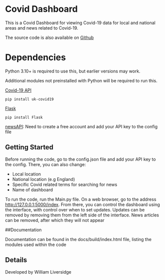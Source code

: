 ﻿# Covid Dashboard

This is a Covid Dashboard for viewing Covid-19 data for local and national areas and news related to Covid-19.

The source code is also available on [Github](https://github.com/TerraTree/CovidDashboard)

# Dependencies

Python 3.10+ is required to use this, but earlier versions may work.

Additional modules not preinstalled with Python will be required to run this.

 [Covid-19 API](https://publichealthengland.github.io/coronavirus-dashboard-api-python-sdk/)

    pip install uk-covid19

 [Flask](https://flask.palletsprojects.com/en/2.0.x/installation/)

    pip install Flask

[newsAPI](https://newsapi.org/): Need to create a free account and add your API key to the config file

## Getting Started
Before running the code, go to the config.json file and add your API key to the config. There, you can also change:

 - Local location
 - National location (e.g England)
 - Specific Covid related terms for searching for news
 - Name of dashboard

To run the code, run the Main.py file.
On a web browser, go to the address http://127.0.0.1:5000/index.
From there, you can control the dashboard using the interface, with control over when to set updates.
Updates can be removed by removing them from the left side of the interface.
News articles can be removed, after which they will not appear

##Documentation

Documentation can be found in the docs/build/index.html file, listing the modules used within the code

## Details

Developed by William Liversidge




